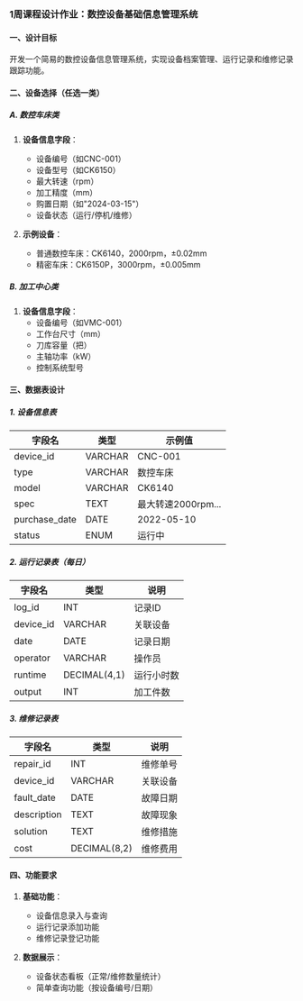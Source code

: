 ### 1周课程设计作业：数控设备基础信息管理系统

#### 一、设计目标
开发一个简易的数控设备信息管理系统，实现设备档案管理、运行记录和维修记录跟踪功能。

#### 二、设备选择（任选一类）

##### A. 数控车床类
1. **设备信息字段**：
   - 设备编号（如CNC-001）
   - 设备型号（如CK6150）
   - 最大转速（rpm）
   - 加工精度（mm）
   - 购置日期（如"2024-03-15"）
   - 设备状态（运行/停机/维修）

2. **示例设备**：
   - 普通数控车床：CK6140，2000rpm，±0.02mm
   - 精密车床：CK6150P，3000rpm，±0.005mm

##### B. 加工中心类
1. **设备信息字段**：
   - 设备编号（如VMC-001）
   - 工作台尺寸（mm）
   - 刀库容量（把）
   - 主轴功率（kW）
   - 控制系统型号

#### 三、数据表设计

##### 1. 设备信息表
| 字段名 | 类型 | 示例值 |
|--------|------|--------|
| device_id | VARCHAR | CNC-001 |
| type | VARCHAR | 数控车床 |
| model | VARCHAR | CK6140 |
| spec | TEXT | 最大转速2000rpm... |
| purchase_date | DATE | 2022-05-10 |
| status | ENUM | 运行中 |

##### 2. 运行记录表（每日）
| 字段名 | 类型 | 说明 |
|--------|------|------|
| log_id | INT | 记录ID |
| device_id | VARCHAR | 关联设备 |
| date | DATE | 记录日期 |
| operator | VARCHAR | 操作员 |
| runtime | DECIMAL(4,1) | 运行小时数 |
| output | INT | 加工件数 |

##### 3. 维修记录表
| 字段名 | 类型 | 说明 |
|--------|------|------|
| repair_id | INT | 维修单号 |
| device_id | VARCHAR | 关联设备 |
| fault_date | DATE | 故障日期 |
| description | TEXT | 故障现象 |
| solution | TEXT | 维修措施 |
| cost | DECIMAL(8,2) | 维修费用 |

#### 四、功能要求

1. **基础功能**：
   - 设备信息录入与查询
   - 运行记录添加功能
   - 维修记录登记功能

2. **数据展示**：
   - 设备状态看板（正常/维修数量统计）
   - 简单查询功能（按设备编号/日期）
